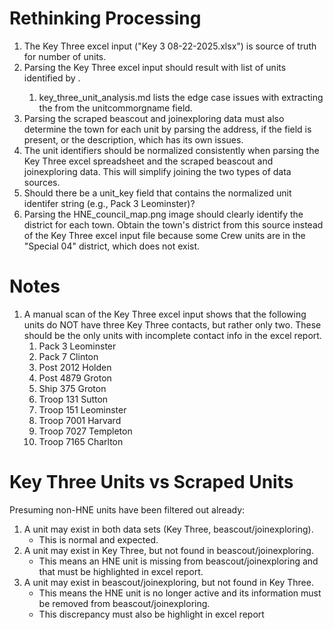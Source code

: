 # Rethinking Processing
1. The Key Three excel input ("Key 3 08-22-2025.xlsx") is source of truth for number of units.
2. Parsing the Key Three excel input should result with list of units identified by <unit type> <unit number> <unit town>.
   1. key_three_unit_analysis.md lists the edge case issues with extracting the <unit town> from the unitcommorgname field.
3. Parsing the scraped beascout and joinexploring data must also determine the town for each unit by parsing the address, if the field is present, or the description, which has its own issues.
4. The unit identifiers should be normalized consistently when parsing the Key Three excel spreadsheet and the scraped beascout and joinexploring data. This will simplify joining the two types of data sources.
5. Should there be a unit_key field that contains the normalized unit identifer string (e.g., Pack 3 Leominster)?
6. Parsing the HNE_council_map.png image should clearly identify the district for each town. Obtain the town's district from this source instead of the Key Three excel input file because some Crew units are in the "Special 04" district, which does not exist.

# Notes
1. A manual scan of the Key Three excel input shows that the following units do NOT have three Key Three contacts, but rather only two. These should be the only units with incomplete contact info in the excel report.
   1. Pack 3 Leominster
   2. Pack 7 Clinton 
   3. Post 2012 Holden 
   4. Post 4879 Groton
   5. Ship 375 Groton
   6. Troop 131 Sutton
   7. Troop 151 Leominster
   8. Troop 7001 Harvard
   9. Troop 7027 Templeton
   10. Troop 7165 Charlton

# Key Three Units vs Scraped Units
Presuming non-HNE units have been filtered out already:
1. A unit may exist in both data sets (Key Three, beascout/joinexploring).
   - This is normal and expected.
2. A unit may exist in Key Three, but not found in beascout/joinexploring.
   - This means an HNE unit is missing from beascout/joinexploring and that must be highlighted in excel report.
3. A unit may exist in beascout/joinexploring, but not found in Key Three.
   - This means the HNE unit is no longer active and its information must be removed from beascout/joinexploring.
   - This discrepancy must also be highlight in excel report